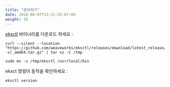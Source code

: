 ```yaml
---
title: "준비하기"
date: 2018-08-07T13:31:55-07:00
weight: 10
---
```


[eksctl](https://eksctl.io/) 바이너리를 다운로드 하세요 :
```
curl --silent --location "https://github.com/weaveworks/eksctl/releases/download/latest_release/eksctl_$(uname -s)_amd64.tar.gz" | tar xz -C /tmp

sudo mv -v /tmp/eksctl /usr/local/bin
```

eksct 명령어 동작을 확인하세요 :
```
eksctl version
```
